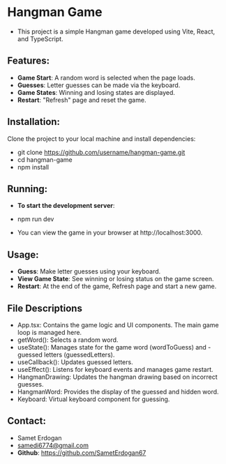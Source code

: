 # Hangman Game

- This project is a simple Hangman game developed using Vite, React, and TypeScript.

## Features:

- **Game Start**: A random word is selected when the page loads.
- **Guesses**: Letter guesses can be made via the keyboard.
- **Game States**: Winning and losing states are displayed.
- **Restart**: "Refresh" page and reset the game.

## Installation:

Clone the project to your local machine and install dependencies:

-  git clone https://github.com/username/hangman-game.git
- cd hangman-game
- npm install

## Running:

- **To start the development server**:

- npm run dev

- You can view the game in your browser at http://localhost:3000.

## Usage:

- **Guess**: Make letter guesses using your keyboard.
- **View Game State**: See winning or losing status on the game screen.
- **Restart**: At the end of the game, Refresh page and start a new game.


## File Descriptions

- App.tsx: Contains the game logic and UI components. The main game loop is managed here.
- getWord(): Selects a random word.
- useState(): Manages state for the game word (wordToGuess) and - guessed letters (guessedLetters).
- useCallback(): Updates guessed letters.
- useEffect(): Listens for keyboard events and manages game restart.
- HangmanDrawing: Updates the hangman drawing based on incorrect guesses.
- HangmanWord: Provides the display of the guessed and hidden word.
- Keyboard: Virtual keyboard component for guessing.

##  Contact:

- Samet Erdogan
- samedi6774@gmail.com
- **Github**: https://github.com/SametErdogan67


